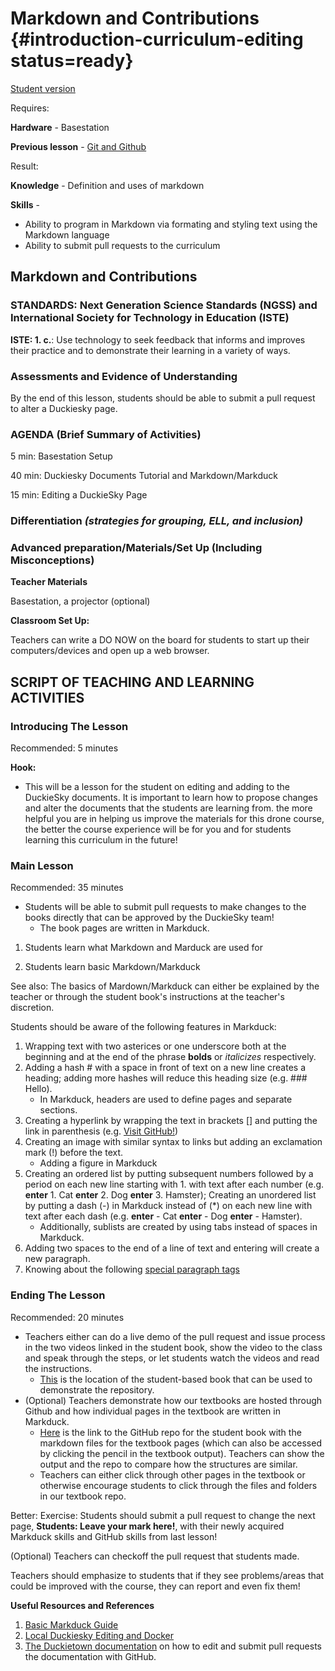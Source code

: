 # Markdown and Contributions {#introduction-curriculum-editing status=ready}

[Student version](+duckiesky_high_school_student#introduction-curriculum-editing)

<div class='requirements' markdown='1'>


Requires: 

**Hardware** - Basestation

**Previous lesson** - [Git and Github](#introduction-curriculum-github)

Result: 

**Knowledge** - Definition and uses of markdown

**Skills** - 

- Ability to program in Markdown via formating and styling text using the Markdown language
- Ability to submit pull requests to the curriculum

</div>

## Markdown and Contributions


### STANDARDS: Next Generation Science Standards (NGSS) and International Society for Technology in Education (ISTE)

__ISTE: 1. c.__: Use technology to seek feedback that informs and improves their practice and to demonstrate their learning in a variety of ways.

### Assessments and Evidence of Understanding

By the end of this lesson, students should be able to submit a pull request to alter a Duckiesky page.

### AGENDA (Brief Summary of Activities)

5 min: Basestation Setup

40 min: Duckiesky Documents Tutorial and Markdown/Markduck

15 min: Editing a DuckieSky Page

### Differentiation _(strategies for grouping, ELL, and inclusion)_


### Advanced preparation/Materials/Set Up (Including Misconceptions)

**Teacher Materials**

Basestation, a projector (optional)

**Classroom Set Up:**

Teachers can write a DO NOW on the board for students to start up their computers/devices and open up a web browser.


## SCRIPT OF TEACHING AND LEARNING ACTIVITIES


### Introducing The Lesson

Recommended: 5 minutes

**Hook:**

-  This will be a lesson for the student on editing and adding to the DuckieSky documents. It is important to learn how to propose changes and alter the documents that the students are learning from.  the more helpful you are in helping us improve the materials for this drone course, the better the course experience will be for you and for students learning this curriculum in the future!

### Main Lesson

Recommended: 35 minutes

- Students will be able to submit pull requests to make changes to the books directly that can be approved by the DuckieSky team!
    - The book pages are written in Markduck.

1. Students learn what Markdown and Marduck are used for 

2. Students learn basic Markdown/Markduck

See also: The basics of Mardown/Markduck can either be explained by the teacher or through the student book's instructions at the teacher's discretion.

Students should be aware of the following features in Markduck:

1. Wrapping text with two asterices or one underscore both at the beginning and at the end of the phrase **bolds** or _italicizes_ respectively.
2. Adding a hash # with a space in front of text on a new line creates a heading; adding more hashes will reduce this heading size (e.g. ### Hello).
    - In Markduck, headers are used to define pages and separate sections.
3. Creating a hyperlink by wrapping the text in brackets [] and putting the link in parenthesis (e.g. [Visit GitHub!](www.github.com))
4. Creating an image with similar syntax to links but adding an exclamation mark (!) before the text.
    - Adding a figure in Markduck
5. Creating an ordered list by putting subsequent numbers followed by a period on each new line starting with 1. with text after each number (e.g. **enter** 1. Cat **enter** 2. Dog **enter** 3. Hamster); Creating an unordered list by putting a dash (-) in Markduck instead of (*) on each new line with text after each dash (e.g. **enter** - Cat **enter** - Dog **enter** - Hamster).
    - Additionally, sublists are created by using tabs instead of spaces in Markduck.
6. Adding two spaces to the end of a line of text and entering will create a new paragraph.
7. Knowing about the following [special paragraph tags](https://docs.duckietown.org/DT19/duckumentation/out/markduck_special_pars.html)

### Ending The Lesson

Recommended: 20 minutes

- Teachers either can do a live demo of the pull request and issue process in the two videos linked in the student book, show the video to the class and speak through the steps, or let students watch the videos and read the instructions.
    - [This](https://docs.duckietown.org/daffy/downloads/duckiesky_high_school_student/docs-duckiesky_high_school_student/branch/daffy/duckiesky_high_school_student/out/index.html) is the location of the student-based book that can be used to demonstrate the repository.
- (Optional) Teachers demonstrate how our textbooks are hosted through Github and how individual pages in the textbook are written in Markduck.
    - [Here](https://github.com/duckietown/docs-duckiesky_high_school_student/tree/daffy/book/duckiesky_high_school_student) is the link to the GitHub repo for the student book with the markdown files for the textbook pages (which can also be accessed by clicking the pencil in the textbook output). Teachers can show the output and the repo to compare how the structures are similar.
    - Teachers can either click through other pages in the textbook or otherwise encourage students to click through the files and folders in our textbook repo.


Better: Exercise: Students should submit a pull request to change the next page, __Students: Leave your mark here!__, with their newly acquired Markduck skills and GitHub skills from last lesson! 

(Optional) Teachers can checkoff the pull request that students made.

Teachers should emphasize to students that if they see problems/areas that could be improved with the course, they can report and even fix them!

**Useful Resources and References** 

1. [Basic Markduck Guide](https://docs.duckietown.org/DT19/duckumentation/out/markduck_basic.html)
2. [Local Duckiesky Editing and Docker](https://docs.duckietown.org/DT19/duckumentation/out/duckumentation_workflow.html)
3. [The Duckietown documentation](https://docs.duckietown.org/DT19/duckumentation/out/duckumentation_contribute_simple.html) on how to edit and submit pull requests the documentation with GitHub.
